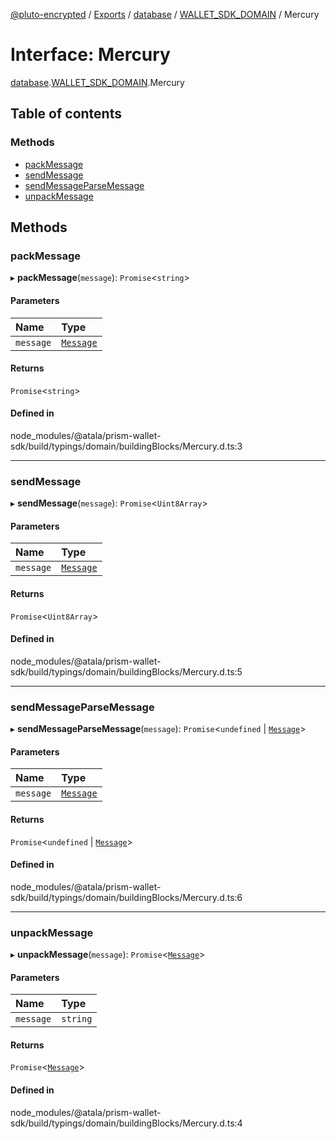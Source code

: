 [@pluto-encrypted](../README.md) / [Exports](../modules.md) / [database](../modules/database-1.md) / [WALLET\_SDK\_DOMAIN](../modules/database-1.WALLET_SDK_DOMAIN.md) / Mercury

# Interface: Mercury

[database](../modules/database-1.md).[WALLET\_SDK\_DOMAIN](../modules/database-1.WALLET_SDK_DOMAIN.md).Mercury

## Table of contents

### Methods

- [packMessage](database-1.WALLET_SDK_DOMAIN.Mercury.md#packmessage)
- [sendMessage](database-1.WALLET_SDK_DOMAIN.Mercury.md#sendmessage)
- [sendMessageParseMessage](database-1.WALLET_SDK_DOMAIN.Mercury.md#sendmessageparsemessage)
- [unpackMessage](database-1.WALLET_SDK_DOMAIN.Mercury.md#unpackmessage)

## Methods

### packMessage

▸ **packMessage**(`message`): `Promise`\<`string`\>

#### Parameters

| Name | Type |
| :------ | :------ |
| `message` | [`Message`](../classes/database-1.WALLET_SDK_DOMAIN.Message.md) |

#### Returns

`Promise`\<`string`\>

#### Defined in

node_modules/@atala/prism-wallet-sdk/build/typings/domain/buildingBlocks/Mercury.d.ts:3

___

### sendMessage

▸ **sendMessage**(`message`): `Promise`\<`Uint8Array`\>

#### Parameters

| Name | Type |
| :------ | :------ |
| `message` | [`Message`](../classes/database-1.WALLET_SDK_DOMAIN.Message.md) |

#### Returns

`Promise`\<`Uint8Array`\>

#### Defined in

node_modules/@atala/prism-wallet-sdk/build/typings/domain/buildingBlocks/Mercury.d.ts:5

___

### sendMessageParseMessage

▸ **sendMessageParseMessage**(`message`): `Promise`\<`undefined` \| [`Message`](../classes/database-1.WALLET_SDK_DOMAIN.Message.md)\>

#### Parameters

| Name | Type |
| :------ | :------ |
| `message` | [`Message`](../classes/database-1.WALLET_SDK_DOMAIN.Message.md) |

#### Returns

`Promise`\<`undefined` \| [`Message`](../classes/database-1.WALLET_SDK_DOMAIN.Message.md)\>

#### Defined in

node_modules/@atala/prism-wallet-sdk/build/typings/domain/buildingBlocks/Mercury.d.ts:6

___

### unpackMessage

▸ **unpackMessage**(`message`): `Promise`\<[`Message`](../classes/database-1.WALLET_SDK_DOMAIN.Message.md)\>

#### Parameters

| Name | Type |
| :------ | :------ |
| `message` | `string` |

#### Returns

`Promise`\<[`Message`](../classes/database-1.WALLET_SDK_DOMAIN.Message.md)\>

#### Defined in

node_modules/@atala/prism-wallet-sdk/build/typings/domain/buildingBlocks/Mercury.d.ts:4
